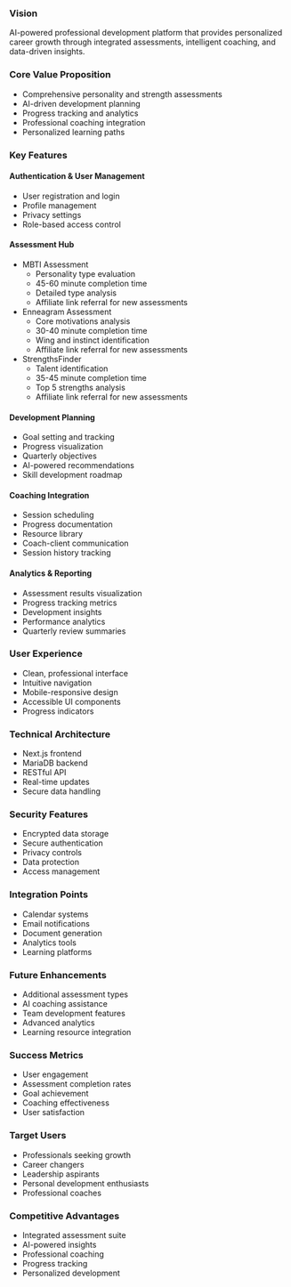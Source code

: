 ### Vision
AI-powered professional development platform that provides personalized career growth through integrated assessments, intelligent coaching, and data-driven insights.

### Core Value Proposition
- Comprehensive personality and strength assessments
- AI-driven development planning
- Progress tracking and analytics
- Professional coaching integration
- Personalized learning paths

### Key Features

#### Authentication & User Management
- User registration and login
- Profile management
- Privacy settings
- Role-based access control

#### Assessment Hub
- MBTI Assessment
  * Personality type evaluation
  * 45-60 minute completion time
  * Detailed type analysis
  * Affiliate link referral for new assessments
- Enneagram Assessment
  * Core motivations analysis
  * 30-40 minute completion time
  * Wing and instinct identification
  * Affiliate link referral for new assessments
- StrengthsFinder
  * Talent identification
  * 35-45 minute completion time
  * Top 5 strengths analysis
  * Affiliate link referral for new assessments

#### Development Planning
- Goal setting and tracking
- Progress visualization
- Quarterly objectives
- AI-powered recommendations
- Skill development roadmap

#### Coaching Integration
- Session scheduling
- Progress documentation
- Resource library
- Coach-client communication
- Session history tracking

#### Analytics & Reporting
- Assessment results visualization
- Progress tracking metrics
- Development insights
- Performance analytics
- Quarterly review summaries

### User Experience
- Clean, professional interface
- Intuitive navigation
- Mobile-responsive design
- Accessible UI components
- Progress indicators

### Technical Architecture
- Next.js frontend
- MariaDB backend
- RESTful API
- Real-time updates
- Secure data handling

### Security Features
- Encrypted data storage
- Secure authentication
- Privacy controls
- Data protection
- Access management

### Integration Points
- Calendar systems
- Email notifications
- Document generation
- Analytics tools
- Learning platforms

### Future Enhancements
- Additional assessment types
- AI coaching assistance
- Team development features
- Advanced analytics
- Learning resource integration

### Success Metrics
- User engagement
- Assessment completion rates
- Goal achievement
- Coaching effectiveness
- User satisfaction

### Target Users
- Professionals seeking growth
- Career changers
- Leadership aspirants
- Personal development enthusiasts
- Professional coaches

### Competitive Advantages
- Integrated assessment suite
- AI-powered insights
- Professional coaching
- Progress tracking
- Personalized development
